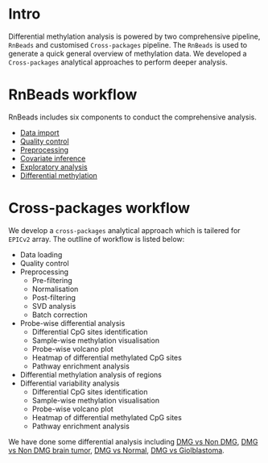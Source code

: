 # Intro
Differential methylation analysis is powered by two comprehensive pipeline, `RnBeads` and customised `Cross-packages` pipeline.
The `RnBeads` is used to generate a quick general overview of methylation data. We developed a `Cross-packages` analytical approaches to perform deeper analysis.

# RnBeads workflow
RnBeads includes six components to conduct the comprehensive analysis.
* [Data import]()
* [Quality control]()
* [Preprocessing]()
* [Covariate inference]()
* [Exploratory analysis]()
* [Differential methylation]()


# Cross-packages workflow
We develop a `cross-packages` analytical approach which is tailered for `EPICv2` array. The outlline of workflow is listed below:

* Data loading
* Quality control
* Preprocessing
  * Pre-filtering
  * Normalisation
  * Post-filtering
  * SVD analysis
  * Batch correction
* Probe-wise differential analysis
  * Differential CpG sites identification
  * Sample-wise methylation visualisation
  * Probe-wise volcano plot
  * Heatmap of differential methylated CpG sites
  * Pathway enrichment analysis
* Differential methylation analysis of regions
* Differential variability analysis
  * Differential CpG sites identification
  * Sample-wise methylation visualisation
  * Probe-wise volcano plot
  * Heatmap of differential methylated CpG sites
  * Pathway enrichment analysis

We have done some differential analysis including [DMG vs Non DMG](./DMG_vs_Non_DMG.html), [DMG vs Non DMG brain tumor](./DMG_vs_Non_DMG_BrainTumor.html), [DMG vs Normal](./DMG_vs_Normal.html), [DMG vs Giolblastoma](./DMG_vs_Giolblastoma.html).



